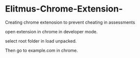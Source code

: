 # Elitmus-Chrome-Extension-
Creating chrome extenosion to prevent cheating in assessments



open extension in chrome in developer mode.

select root folder in load unpacked.

Then go to example.com in chrome.

